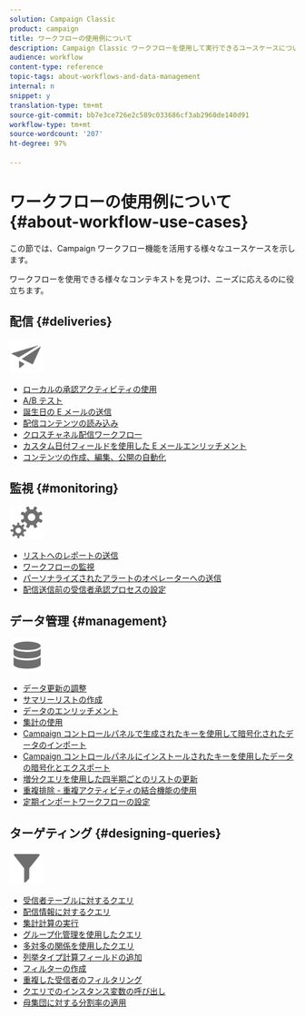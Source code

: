 ```yaml
---
solution: Campaign Classic
product: campaign
title: ワークフローの使用例について
description: Campaign Classic ワークフローを使用して実行できるユースケースについて詳しく説明します。
audience: workflow
content-type: reference
topic-tags: about-workflows-and-data-management
internal: n
snippet: y
translation-type: tm+mt
source-git-commit: bb7e3ce726e2c589c033686cf3ab2960de140d91
workflow-type: tm+mt
source-wordcount: '207'
ht-degree: 97%

---
```



# ワークフローの使用例について {#about-workflow-use-cases}

この節では、Campaign ワークフロー機能を活用する様々なユースケースを示します。

ワークフローを使用できる様々なコンテキストを見つけ、ニーズに応えるのに役立ちます。

## 配信 {#deliveries}

<img src="assets/do-not-localize/icon_send.svg" width="60px">

* [ローカルの承認アクティビティの使用](../../workflow/using/using-the-local-approval-activity.md)
* [A/B テスト](../../workflow/using/a-b-testing.md)
* [誕生日の E メールの送信](../../workflow/using/sending-a-birthday-email.md)
* [配信コンテンツの読み込み](../../workflow/using/loading-delivery-content.md)
* [クロスチャネル配信ワークフロー](../../workflow/using/cross-channel-delivery-workflow.md)
* [カスタム日付フィールドを使用した E メールエンリッチメント](../../workflow/using/email-enrichment-with-custom-date-fields.md)
* [コンテンツの作成、編集、公開の自動化](../../delivery/using/automating-via-workflows.md#examples)

## 監視 {#monitoring}

<img src="assets/do-not-localize/icon_monitoring.svg" width="60px">

* [リストへのレポートの送信](../../workflow/using/sending-a-report-to-a-list.md)
* [ワークフローの監視](../../workflow/using/supervising-workflows.md)
* [パーソナライズされたアラートのオペレーターへの送信](../../workflow/using/sending-personalized-alerts-to-operators.md)
* [配信送信前の受信者承認プロセスの設定](../../workflow/using/using-the-local-approval-activity.md)

## データ管理 {#management}

<img src="assets/do-not-localize/icon_manage.svg" width="60px">

* [データ更新の調整](../../workflow/using/coordinating-data-updates.md)
* [サマリーリストの作成](../../workflow/using/creating-a-summary-list.md)
* [データのエンリッチメント](../../workflow/using/enriching-data.md)
* [集計の使用](../../workflow/using/using-aggregates.md)
* [Campaign コントロールパネルで生成されたキーを使用して暗号化されたデータのインポート](../../platform/using/unzip-decrypt.md)
* [Campaign コントロールパネルにインストールされたキーを使用したデータの暗号化とエクスポート](../../workflow/using/how-to-use-workflow-data.md#use-case-gpg-encrypt)
* [増分クエリを使用した四半期ごとのリストの更新](../../workflow/using/quarterly-list-update.md)
* [重複排除 - 重複アクティビティの結合機能の使用](../../workflow/using/deduplication-merge.md)
* [定期インポートワークフローの設定](../../workflow/using/recurring-import-workflow.md)

## ターゲティング {#designing-queries}

<img src="assets/do-not-localize/icon_filter.svg" width="60px">

* [受信者テーブルに対するクエリ](../../workflow/using/querying-recipient-table.md)
* [配信情報に対するクエリ](../../workflow/using/querying-delivery-information.md)
* [集計計算の実行](../../workflow/using/performing-aggregate-computing.md)
* [グループ化管理を使用したクエリ](../../workflow/using/querying-using-grouping-management.md)
* [多対多の関係を使用したクエリ](../../workflow/using/querying-using-many-to-many-relationship.md)
* [列挙タイプ計算フィールドの追加](../../workflow/using/adding-enumeration-type-calculated-field.md)
* [フィルターの作成](../../workflow/using/creating-a-filter.md)
* [重複した受信者のフィルタリング](../../workflow/using/filtering-duplicated-recipients.md)
* [クエリでのインスタンス変数の呼び出し](../../workflow/using/javascript-scripts-and-templates.md#calling-an-instance-variable-in-a-query)
* [母集団に対する分割率の適用](../../workflow/using/javascript-scripts-and-templates.md#example)
